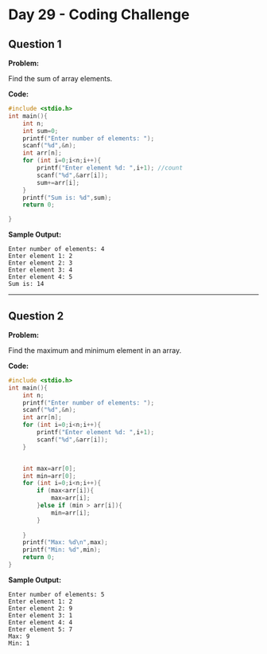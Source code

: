 # Day 29 - Coding Challenge

## Question 1

**Problem:**  

Find the sum of array elements.

**Code:**  
```c
#include <stdio.h>
int main(){
    int n;
    int sum=0;
    printf("Enter number of elements: ");
    scanf("%d",&n);
    int arr[n];
    for (int i=0;i<n;i++){
        printf("Enter element %d: ",i+1); //count
        scanf("%d",&arr[i]);
        sum+=arr[i];
    }
    printf("Sum is: %d",sum);
    return 0;

}

```

**Sample Output:**  
```
Enter number of elements: 4
Enter element 1: 2
Enter element 2: 3
Enter element 3: 4
Enter element 4: 5
Sum is: 14
```
---
## Question 2  

**Problem:**  

Find the maximum and minimum element in an array.

**Code:**  
```c
#include <stdio.h>
int main(){
    int n;
    printf("Enter number of elements: ");
    scanf("%d",&n);
    int arr[n];
    for (int i=0;i<n;i++){
        printf("Enter element %d: ",i+1); 
        scanf("%d",&arr[i]);
    }


    int max=arr[0];
    int min=arr[0];
    for (int i=0;i<n;i++){
        if (max<arr[i]){
            max=arr[i];
        }else if (min > arr[i]){
            min=arr[i];
        }
        
    }
    printf("Max: %d\n",max);
    printf("Min: %d",min);
    return 0;
}

```

**Sample Output:**  
```
Enter number of elements: 5
Enter element 1: 2
Enter element 2: 9
Enter element 3: 1
Enter element 4: 4
Enter element 5: 7
Max: 9
Min: 1

```
